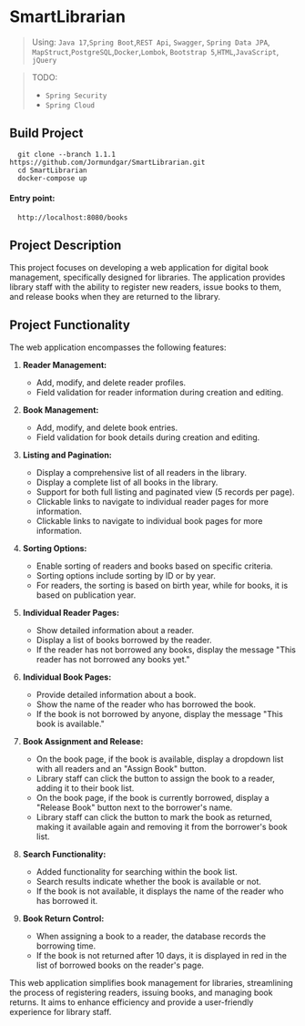 
# SmartLibrarian

>Using: `Java 17`,`Spring Boot`,`REST Api`, `Swagger`,  `Spring Data JPA`, `MapStruct`,`PostgreSQL`,`Docker`,`Lombok`,
> `Bootstrap 5`,`HTML`,`JavaScript`, `jQuery`

>TODO: 
> - `Spring Security`
> - `Spring Cloud`

## Build Project
      git clone --branch 1.1.1 https://github.com/Jormundgar/SmartLibrarian.git
      cd SmartLibrarian 
      docker-compose up
#### Entry point:

      http://localhost:8080/books

## Project Description

This project focuses on developing a web application for digital book management, specifically designed for libraries. The application provides library staff with the ability to register new readers, issue books to them, and release books when they are returned to the library.

## Project Functionality

The web application encompasses the following features:

1. **Reader Management:**
   - Add, modify, and delete reader profiles.
   - Field validation for reader information during creation and editing.

2. **Book Management:**
   - Add, modify, and delete book entries.
   - Field validation for book details during creation and editing.

3. **Listing and Pagination:**
   - Display a comprehensive list of all readers in the library.
   - Display a complete list of all books in the library.
   - Support for both full listing and paginated view (5 records per page).
   - Clickable links to navigate to individual reader pages for more information.
   - Clickable links to navigate to individual book pages for more information.

4. **Sorting Options:**
   - Enable sorting of readers and books based on specific criteria.
   - Sorting options include sorting by ID or by year.
   - For readers, the sorting is based on birth year, while for books, it is based on publication year.

5. **Individual Reader Pages:**
   - Show detailed information about a reader.
   - Display a list of books borrowed by the reader.
   - If the reader has not borrowed any books, display the message "This reader has not borrowed any books yet."

6. **Individual Book Pages:**
   - Provide detailed information about a book.
   - Show the name of the reader who has borrowed the book.
   - If the book is not borrowed by anyone, display the message "This book is available."

7. **Book Assignment and Release:**
   - On the book page, if the book is available, display a dropdown list with all readers and an "Assign Book" button.
   - Library staff can click the button to assign the book to a reader, adding it to their book list.
   - On the book page, if the book is currently borrowed, display a "Release Book" button next to the borrower's name.
   - Library staff can click the button to mark the book as returned, making it available again and removing it from the borrower's book list.

8. **Search Functionality:**
   - Added functionality for searching within the book list.
   - Search results indicate whether the book is available or not.
   - If the book is not available, it displays the name of the reader who has borrowed it.

9. **Book Return Control:**
   - When assigning a book to a reader, the database records the borrowing time.
   - If the book is not returned after 10 days, it is displayed in red in the list of borrowed books on the reader's page.

This web application simplifies book management for libraries, streamlining the process of registering readers, issuing books, and managing book returns. It aims to enhance efficiency and provide a user-friendly experience for library staff.
